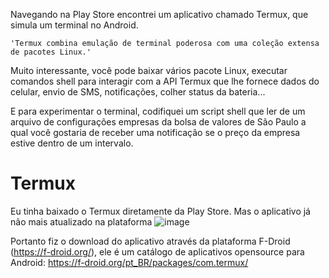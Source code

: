 Navegando na Play Store encontrei um aplicativo chamado Termux, que simula um terminal no Android.

`'Termux combina emulação de terminal poderosa com uma coleção extensa de pacotes Linux.'`

Muito interessante, você pode baixar vários pacote Linux, executar comandos shell para interagir com a API Termux que lhe fornece dados do celular, envio de SMS, notificações, colher status da bateria...

E para experimentar o terminal, codifiquei um script shell que ler de um arquivo de configurações empresas da bolsa de valores de São Paulo a qual você gostaria de receber uma notificação se o preço da empresa estive dentro de um intervalo.

# Termux 
Eu tinha baixado o Termux diretamente da Play Store. Mas o aplicativo já não mais atualizado na plataforma 
![image](https://user-images.githubusercontent.com/1113381/158214301-bb35eeed-9e57-41c8-af14-9733c19c4ac0.png)

Portanto fiz o download do aplicativo através da plataforma F-Droid (https://f-droid.org/), ele é um catálogo de aplicativos opensource para Android:
https://f-droid.org/pt_BR/packages/com.termux/
